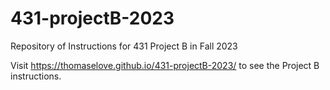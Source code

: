 # 431-projectB-2023

Repository of Instructions for 431 Project B in Fall 2023

Visit https://thomaselove.github.io/431-projectB-2023/ to see the Project B instructions.

